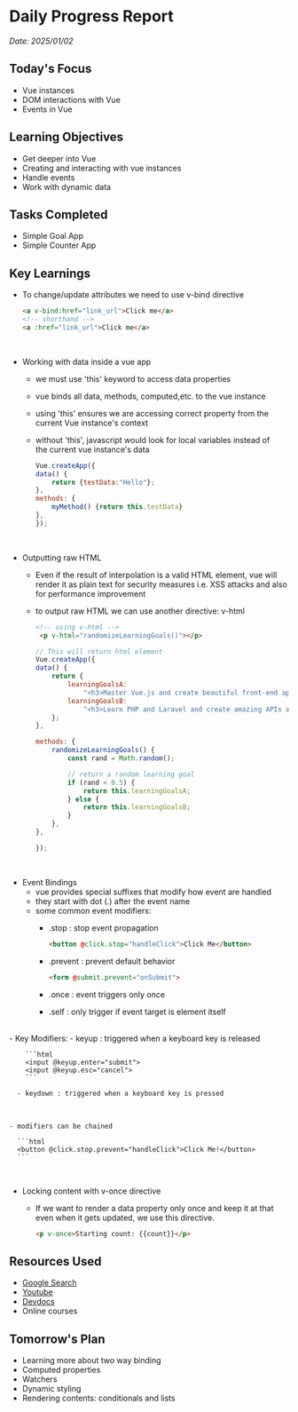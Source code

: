# Daily Progress Report

 _*Date: 2025/01/02*_

## Today's Focus

- Vue instances
- DOM interactions with Vue
- Events in Vue

## Learning Objectives

- Get deeper into Vue
- Creating and interacting with vue instances
- Handle events
- Work with dynamic data

## Tasks Completed

- Simple Goal App
- Simple Counter App

## Key Learnings

- To change/update attributes we need to use v-bind directive  

    ```html
    <a v-bind:href="link_url">Click me</a>
    <!-- shorthand -->
    <a :href="link_url">Click me</a>
    ```

<br>

- Working with data inside a vue app
  - we must use 'this' keyword to access data properties
  - vue binds all data, methods, computed,etc. to the vue instance  
  - using 'this' ensures we are accessing correct property from the  
    current Vue instance's context
  - without 'this', javascript would look for local variables instead of  
    the current vue instance's data  

    ```javascript
    Vue.createApp({
    data() {
        return {testData:"Hello"};
    },
    methods: {
        myMethod() {return this.testData}
    },
    });
    ```

<br>

- Outputting raw HTML
  - Even if the result of interpolation is a valid HTML element, vue will  
  render it as plain text for security measures i.e. XSS attacks and
  also for performance improvement
  - to output raw HTML we can use another directive: v-html

    ```html
    <!-- using v-html -->
     <p v-html="randomizeLearningGoals()"></p>
    ```

    ```javascript
    // This will return html element
    Vue.createApp({
    data() {
        return {
            learningGoalsA:
                "<h3>Master Vue.js and create beautiful front-end applications</h3>",
            learningGoalsB:
                "<h3>Learn PHP and Laravel and create amazing APIs and back-end applications</h3>",
        };
    },

    methods: {
        randomizeLearningGoals() {
            const rand = Math.random();

            // return a random learning goal
            if (rand < 0.5) {
                return this.learningGoalsA;
            } else {
                return this.learningGoalsB;
            }
        },
    },

    });
    ```

<br>

- Event Bindings
  - vue provides special suffixes that modify how event are handled
  - they start with dot (.) after the event name
  - some common event modifiers:
    - .stop : stop event propagation

        ```html
        <button @click.stop="handleClick">Click Me</button>
        ```

    - .prevent : prevent default behavior

        ```html
        <form @submit.prevent="onSubmit">
        ```

    - .once : event triggers only once
    - .self : only trigger if event target is element itself
<br>
    - Key Modifiers:
      - keyup : triggered when a keyboard key is released

        ```html
        <input @keyup.enter="submit">
        <input @keyup.esc="cancel">
        ```

      - keydown : triggered when a keyboard key is pressed
   <br>

    - modifiers can be chained

      ```html
      <button @click.stop.prevent="handleClick">Click Me!</button>
      ```

<br>

- Locking content with v-once directive
  - If we want to render a data property only once and keep it at that even when it gets updated, we use this directive.

    ```html
    <p v-once>Starting count: {{count}}</p>
    ```

## Resources Used

- [Google Search](https://google.com)
- [Youtube](https://youtube.com)
- [Devdocs](https://devdocs.io)
- Online courses

## Tomorrow's Plan

- Learning more about two way binding
- Computed properties
- Watchers
- Dynamic styling
- Rendering contents: conditionals and lists
